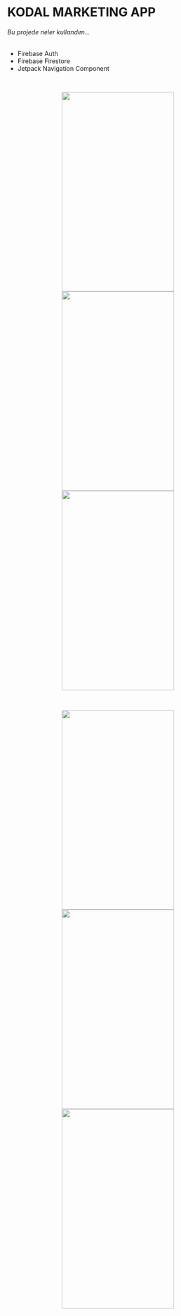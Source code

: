# KODAL MARKETING APP
###### Bu projede neler kullandım...

   - Firebase Auth
   - Firebase Firestore
   - Jetpack Navigation Component

<br>
<p align="center">
  <img src="https://user-images.githubusercontent.com/74530692/193116863-bbf70bee-e827-46ee-9478-d2b2319fcc1b.png" width="256" height="455">
  <img src="https://user-images.githubusercontent.com/74530692/193116889-2d866005-5e9d-4583-957f-78148fb93808.png" width="256" height="455">
  <img src="https://user-images.githubusercontent.com/74530692/193116917-84b1cbbb-11e0-49b7-a268-694efc47117b.png" width="256" height="455">
</p>
<br>
<p align="center">
  <img src="https://user-images.githubusercontent.com/74530692/193116936-58c4def6-031e-4073-93d5-43ce2c300c22.png" width="256" height="455">
  <img src="https://user-images.githubusercontent.com/74530692/193116939-0652f044-6d63-4a71-8d80-5a16df3c243d.png" width="256" height="455">
  <img src="https://user-images.githubusercontent.com/74530692/193116945-221be111-bc53-4c7e-8692-b95a9edd07b7.png" width="256" height="455">
</p>

